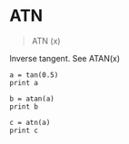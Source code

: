# ATN

> ATN (x)

Inverse tangent. See ATAN(x)

```
a = tan(0.5)
print a

b = atan(a)
print b

c = atn(a)
print c
```
